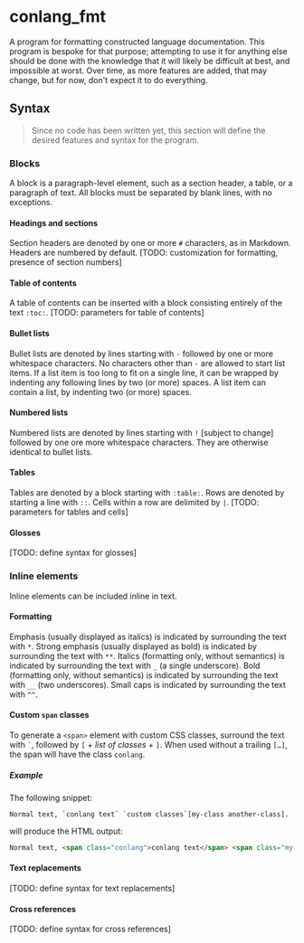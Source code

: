 # conlang_fmt

A program for formatting constructed language documentation.
This program is bespoke for that purpose; attempting to use it for anything
else should be done with the knowledge that it will likely be difficult at
best, and impossible at worst.
Over time, as more features are added, that may change, but for now, don't
expect it to do everything.

## Syntax

> Since no code has been written yet, this section will define the desired
> features and syntax for the program.

### Blocks

A block is a paragraph-level element, such as a section header, a table, or a
paragraph of text.
All blocks must be separated by blank lines, with no exceptions.

#### Headings and sections

Section headers are denoted by one or more `#` characters, as in Markdown.
Headers are numbered by default.
[TODO: customization for formatting, presence of section numbers]

#### Table of contents

A table of contents can be inserted with a block consisting entirely of the
text `:toc:`.
[TODO: parameters for table of contents]

#### Bullet lists

Bullet lists are denoted by lines starting with `-` followed by one or more
whitespace characters.
No characters other than `-` are allowed to start list items.
If a list item is too long to fit on a single line, it can be wrapped by
indenting any following lines by two (or more) spaces.
A list item can contain a list, by indenting two (or more) spaces.

#### Numbered lists

Numbered lists are denoted by lines starting with `!` [subject to change]
followed by one ore more whitespace characters.
They are otherwise identical to bullet lists.

#### Tables

Tables are denoted by a block starting with `:table:`.
Rows are denoted by starting a line with `::`.
Cells within a row are delimited by `|`.
[TODO: parameters for tables and cells]

#### Glosses

[TODO: define syntax for glosses]

### Inline elements

Inline elements can be included inline in text.

#### Formatting

Emphasis (usually displayed as italics) is indicated by surrounding the text
with `*`.
Strong emphasis (usually displayed as bold) is indicated by surrounding the
text with `**`.
Italics (formatting only, without semantics) is indicated by surrounding the
text with `_` (a single underscore).
Bold (formatting only, without semantics) is indicated by surrounding the
text with `__` (two underscores).
Small caps is indicated by surrounding the text with `^^`.

#### Custom `span` classes

To generate a `<span>` element with custom CSS classes, surround the text with
`` ` ``, followed by `[` + _list of classes_ + `]`.
When used without a trailing `[…]`, the span will have the class `conlang`.

##### Example

The following snippet:
```
Normal text, `conlang text` `custom classes`[my-class another-class].
```
will produce the HTML output:
```html
Normal text, <span class="conlang">conlang text</span> <span class="my-class another-class">custom classes</span>.
```

#### Text replacements

[TODO: define syntax for text replacements]

#### Cross references

[TODO: define syntax for cross references]
